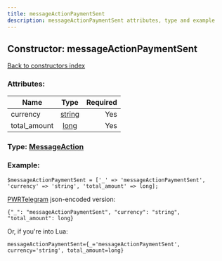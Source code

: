 ```yaml
---
title: messageActionPaymentSent
description: messageActionPaymentSent attributes, type and example
---
```

## Constructor: messageActionPaymentSent  
[Back to constructors index](index.md)



### Attributes:

| Name     |    Type       | Required |
|----------|:-------------:|---------:|
|currency|[string](../types/string.md) | Yes|
|total\_amount|[long](../types/long.md) | Yes|



### Type: [MessageAction](../types/MessageAction.md)


### Example:

```
$messageActionPaymentSent = ['_' => 'messageActionPaymentSent', 'currency' => 'string', 'total_amount' => long];
```  

[PWRTelegram](https://pwrtelegram.xyz) json-encoded version:

```
{"_": "messageActionPaymentSent", "currency": "string", "total_amount": long}
```


Or, if you're into Lua:  


```
messageActionPaymentSent={_='messageActionPaymentSent', currency='string', total_amount=long}

```


